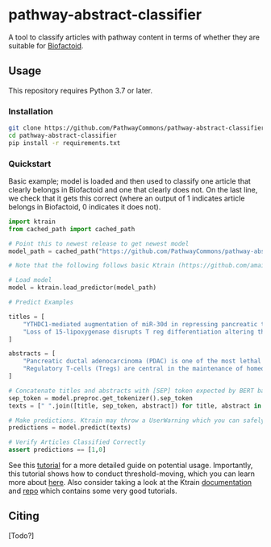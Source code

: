 # pathway-abstract-classifier
A tool to classify articles with pathway content in terms of whether they are suitable for [Biofactoid](https://biofactoid.org/). 

## Usage 

This repository requires Python 3.7 or later. 
### Installation
```sh
git clone https://github.com/PathwayCommons/pathway-abstract-classifier.git
cd pathway-abstract-classifier
pip install -r requirements.txt
```

### Quickstart 
Basic example; model is loaded and then used to classify one article that clearly belongs in Biofactoid and one that clearly does not. On the last line, we check that it gets this correct (where an output of 1 indicates article belongs in Biofactoid, 0 indicates it does not). 
```py
import ktrain
from cached_path import cached_path

# Point this to newest release to get newest model
model_path = cached_path("https://github.com/PathwayCommons/pathway-abstract-classifier/releases/download/pretrained-models/title_abstract_model.zip", extract_archive=True)

# Note that the following follows basic Ktrain (https://github.com/amaiya/ktrain) syntax. 

# Load model
model = ktrain.load_predictor(model_path)

# Predict Examples 

titles = [
    "YTHDC1-mediated augmentation of miR-30d in repressing pancreatic tumorigenesis via attenuation of RUNX1-induced transcriptional activation of Warburg effect",
    "Loss of 15-lipoxygenase disrupts T reg differentiation altering their pro-resolving functions"
]

abstracts = [
    "Pancreatic ductal adenocarcinoma (PDAC) is one of the most lethal human cancers. It thrives in a malnourished environment; however, little is known about the mechanisms by which PDAC cells actively promote aerobic glycolysis to maintain their metabolic needs. Gene Expression Omnibus (GEO) was used to identify differentially expressed miRNAs. The expression pattern of miR-30d in normal and PDAC tissues was studied by in situ hybridization. The role of miR-30d/RUNX1 in vitro and in vivo was evaluated by CCK8 assay and clonogenic formation as well as transwell experiment, subcutaneous xenograft model and liver metastasis model, respectively. Glucose uptake, ATP and lactate production were tested to study the regulatory effect of miR-30d/RUNX1 on aerobic glycolysis in PDAC cells. Quantitative real-time PCR, western blot, Chip assay, promoter luciferase activity, RIP, MeRIP, and RNA stability assay were used to explore the molecular mechanism of YTHDC1/miR-30d/RUNX1 in PDAC. Here, we discover that miR-30d expression was remarkably decreased in PDAC tissues and associated with good prognosis, contributed to the suppression of tumor growth and metastasis, and attenuation of Warburg effect. Mechanistically, the m6A reader YTHDC1 facilitated the biogenesis of mature miR-30d via m6A-mediated regulation of mRNA stability. Then, miR-30d inhibited aerobic glycolysis through regulating SLC2A1 and HK1 expression by directly targeting the transcription factor RUNX1, which bound to the promoters of the SLC2A1 and HK1 genes. Moreover, miR-30d was clinically inversely correlated with RUNX1, SLC2A1 and HK1, which function as adverse prognosis factors for overall survival in PDAC tissues. Overall, we demonstrated that miR-30d is a functional and clinical tumor-suppressive gene in PDAC. Our findings further uncover that miR-30d is a novel target for YTHDC1 through m6A modification, and miR-30d represses pancreatic tumorigenesis via suppressing aerobic glycolysis.",
    "Regulatory T-cells (Tregs) are central in the maintenance of homeostasis and resolution of inflammation. However, the mechanisms that govern their differentiation and function are not completely understood. Herein, we demonstrate a central role for the lipid mediator biosynthetic enzyme 15-lipoxygenase (ALOX15) in regulating key aspects of Treg biology. Pharmacological inhibition or genetic deletion of ALOX15 in Tregs decreased FOXP3 expression, altered Treg transcriptional profile and shifted their metabolism. This was linked with an impaired ability of Alox15-deficient cells to exert their pro-resolving actions, including a decrease in their ability to upregulate macrophage efferocytosis and a downregulation of interferon gamma expression in Th1 cells. Incubation of Tregs with the ALOX15-derived specilized pro-resolving mediators (SPM)s Resolvin (Rv)D3 and RvD5n-3 DPA rescued FOXP3 expression in cells where ALOX15 activity was inhibited. In vivo, deletion of Alox15 led to increased vascular lipid load and expansion of Th1 cells in mice fed western diet, a phenomenon that was reversed when Alox15-deficient mice were reconstituted with wild type Tregs. Taken together these findings demonstrate a central role of pro-resolving lipid mediators in governing the differentiation of naive T-cells to Tregs."
]

# Concatenate titles and abstracts with [SEP] token expected by BERT based models
sep_token = model.preproc.get_tokenizer().sep_token
texts = [" ".join([title, sep_token, abstract]) for title, abstract in zip(titles, abstracts)]

# Make predictions. Ktrain may throw a UserWarning which you can safely ignore. 
predictions = model.predict(texts)

# Verify Articles Classified Correctly 
assert predictions == [1,0]
```

See this [tutorial](https://github.com/PathwayCommons/pathway-abstract-classifier/blob/main/Tutorial.ipynb) for a more detailed guide on potential usage. Importantly, this tutorial shows how to conduct threshold-moving, which you can learn more about [here](https://deepchecks.com/glossary/classification-threshold/). Also consider taking a look at the Ktrain [documentation](https://amaiya.github.io/ktrain/index.html) and [repo](https://github.com/amaiya/ktrain) which contains some very good tutorials. 

## Citing 
[Todo?] 

